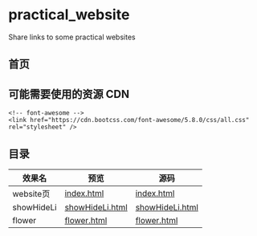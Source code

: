 # practical_website
Share links to some practical websites

## 首页

## 可能需要使用的资源 CDN

```
<!-- font-awesome -->
<link href="https://cdn.bootcss.com/font-awesome/5.8.0/css/all.css" rel="stylesheet" />
```

## 目录

| 效果名               | 预览                                                                                                      | 源码                                                                                                                   |
| -------------------- | --------------------------------------------------------------------------------------------------------- | ---------------------------------------------------------------------------------------------------------------------- |
| website页               | [index.html](https://bothins.github.io/practical_website/index.html)                                 | [index.html](https://github.com/Bothins/practical_website/blob/master/index.html)                                 |
| showHideLi               | [showHideLi.html](https://bothins.github.io/practical_website/html/showHideLi.html)                                 | [showHideLi.html](https://github.com/Bothins/practical_website/blob/master//html/showHideLi.html)                                 |
| flower               | [flower.html](https://bothins.github.io/practical_website/html/flower.html)                                 | [flower.html](https://github.com/Bothins/practical_website/blob/master//html/flower.html)                                 |

